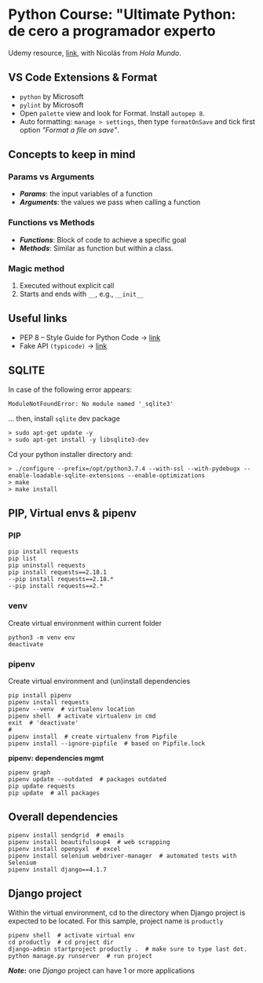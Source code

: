 # Python Course: "Ultimate Python: de cero a programador experto
Udemy resource, [link](https://www.udemy.com/course/ultimate-python-de-cero-a-programador-experto/learn/lecture/36468872#overview), with Nicolás from _Hola Mundo_.

## VS Code Extensions & Format
- `python` by Microsoft
- `pylint` by Microsoft
- Open `palette` view and look for Format. Install `autopep 8`.
- Auto formatting: `manage > settings`, then type `formatOnSave` and tick first option _"Format a file on save"_.


## Concepts to keep in mind
### Params vs Arguments
* **_Params_**: the input variables of a function
* **_Arguments_**: the values we pass when calling a function

### Functions vs Methods
* **_Functions_**: Block of code to achieve a specific goal
* **_Methods_**: Similar as function but within a class.

### Magic method
1. Executed without explicit call
2. Starts and ends with `__`, e.g., `__init__`


## Useful links
- PEP 8 – Style Guide for Python Code -> [link](https://peps.python.org/pep-0008/)
- Fake API `(typicode)` -> [link](https://jsonplaceholder.typicode.com/)



## SQLITE

In case of the following error appears:

```
ModuleNotFoundError: No module named '_sqlite3'
```


... then, install `sqlite` dev package

```
> sudo apt-get update -y
> sudo apt-get install -y libsqlite3-dev
```
Cd your python installer directory and:
```
> ./configure --prefix=/opt/python3.7.4 --with-ssl --with-pydebugx --enable-loadable-sqlite-extensions --enable-optimizations
> make
> make install
```

## PIP, Virtual envs & pipenv

### PIP

```
pip install requests
pip list
pip uninstall requests
pip install requests==2.18.1
--pip install requests==2.18.*
--pip install requests==2.*
```

### venv
Create virtual environment within current folder
```
python3 -m venv env
deactivate
```

### pipenv
Create virtual environment and (un)install dependencies
```
pip install pipenv
pipenv install requests
pipenv --venv  # virtualenv location
pipenv shell  # activate virtualenv in cmd
exit  # 'deactivate'
#
pipenv install  # create virtualenv from Pipfile 
pipenv install --ignore-pipfile  # based on Pipfile.lock
```

**pipenv: dependencies mgmt**
```
pipenv graph
pipenv update --outdated  # packages outdated
pip update requests
pip update  # all packages
```

## Overall dependencies
```
pipenv install sendgrid  # emails
pipenv install beautifulsoup4  # web scrapping
pipenv install openpyxl  # excel
pipenv install selenium webdriver-manager  # automated tests with Selenium
pipenv install django==4.1.7
```

## Django project
Within the virtual environment, cd to the directory when Django project is expected to be located. 
For this sample, project name is `productly`
```
pipenv shell  # activate virtual env
cd productly  # cd project dir
django-admin startproject productly .  # make sure to type last dot.
python manage.py runserver  # run project
```

**_Note_:** one _Django_ project can have 1 or more applications